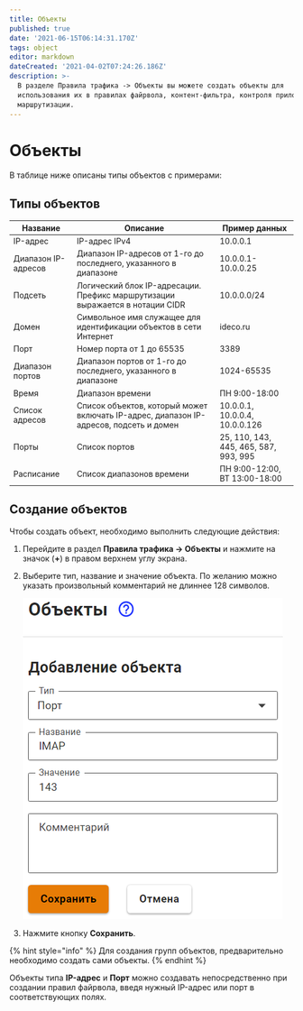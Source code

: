 ```yaml
---
title: Объекты
published: true
date: '2021-06-15T06:14:31.170Z'
tags: object
editor: markdown
dateCreated: '2021-04-02T07:24:26.186Z'
description: >-
  В разделе Правила трафика -> Объекты вы можете создать объекты для
  использования их в правилах файрвола, контент-фильтра, контроля приложений,
  маршрутизации.
---
```


# Объекты

В таблице ниже описаны типы объектов с примерами:

## Типы объектов

| Название            | Описание                                                                               | Пример данных                         |
| ------------------- | -------------------------------------------------------------------------------------- | ------------------------------------- |
| IP-адрес            | IP-адрес IPv4                                                                          | 10.0.0.1                              |
| Диапазон IP-адресов | Диапазон IP-адресов от 1-го до последнего, указанного в диапазоне                      | 10.0.0.1-10.0.0.25                    |
| Подсеть             | Логический блок IP-адресации. Префикс маршрутизации выражается в нотации CIDR          | 10.0.0.0/24                           |
| Домен               | Символьное имя служащее для идентификации объектов в сети Интернет                     | ideco.ru                              |
| Порт                | Номер порта от 1 до 65535                                                              | 3389                                  |
| Диапазон портов     | Диапазон портов от 1-го до последнего, указанного в диапазоне                          | 1024-65535                            |
| Время               | Диапазон времени                                                                       | ПН 9:00-18:00                         |
| Список адресов      | Список объектов, который может включать IP-адрес, диапазон IP-адресов, подсеть и домен | 10.0.0.1, 10.0.0.4, 10.0.0.126        |
| Порты               | Список портов                                                                          | 25, 110, 143, 445, 465, 587, 993, 995 |
| Расписание          | Список диапазонов времени                                                              | ПН 9:00-12:00, ВТ 13:00-18:00         |

## Создание объектов

Чтобы создать объект, необходимо выполнить следующие действия:

1. Перейдите в раздел **Правила трафика -> Объекты** и нажмите на значок (**+**) в правом верхнем углу экрана.
2.  Выберите тип, название и значение объекта. По желанию можно указать произвольный комментарий не длиннее 128 символов.

    <img src="../../.gitbook/assets/create_object.png" alt="create_object.png" data-size="original">
3. Нажмите кнопку **Сохранить**.

{% hint style="info" %}
Для создания групп объектов, предварительно необходимо создать сами объекты.
{% endhint %}

Объекты типа **IP-адрес** и **Порт** можно создавать непосредственно при создании правил файрвола, введя нужный IP-адрес или порт в соответствующих полях.
